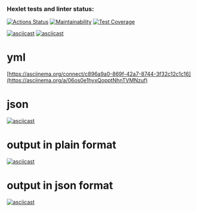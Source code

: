 ### Hexlet tests and linter status:

[![Actions Status](https://github.com/AlmDea/frontend-project-lvl2/workflows/hexlet-check/badge.svg)](https://github.com/AlmDea/frontend-project-lvl2/actions)
[![Maintainability](https://api.codeclimate.com/v1/badges/a99a88d28ad37a79dbf6/maintainability)](https://codeclimate.com/github/codeclimate/codeclimate/maintainability)
[![Test Coverage](https://api.codeclimate.com/v1/badges/a99a88d28ad37a79dbf6/test_coverage)](https://codeclimate.com/github/codeclimate/codeclimate/test_coverage)


[![asciicast](https://asciinema.org/a/Z1gIxe57c7K9LMMJvcnhaTzOH.svg)](https://asciinema.org/a/Z1gIxe57c7K9LMMJvcnhaTzOH)
[![asciicast](https://asciinema.org/a/500610.svg)](https://asciinema.org/a/500610)
# yml
[https://asciinema.org/connect/c896a9a0-869f-42a7-8744-3f32c12c1c16](https://asciinema.org/a/06os0e1hyxQopptNhnTVMNzuf)
# json
[![asciicast](https://asciinema.org/a/06os0e1hyxQopptNhnTVMNzuf.svg)](https://asciinema.org/a/06os0e1hyxQopptNhnTVMNzuf)
# output in plain format
[![asciicast](https://asciinema.org/a/MbydVkSAbbm5VucHq6W8ZAaVg.svg)](https://asciinema.org/a/MbydVkSAbbm5VucHq6W8ZAaVg)
# output in json format
[![asciicast](https://asciinema.org/a/wBiS3xHOxRn23wqSuiW4Ey8Af.svg)](https://asciinema.org/a/wBiS3xHOxRn23wqSuiW4Ey8Af)

